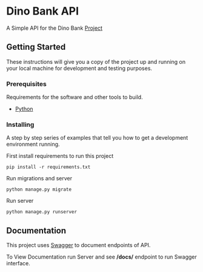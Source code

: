 # Dino Bank API

A Simple API for the Dino Bank [Project](https://github.com/danihre/dino-bank)

## Getting Started

These instructions will give you a copy of the project up and running on
your local machine for development and testing purposes.

### Prerequisites

Requirements for the software and other tools to build.
- [Python](https://www.python.org/)

### Installing

A step by step series of examples that tell you how to get a development
environment running.

First install requirements to run this project
```
pip install -r requirements.txt
```

Run migrations and server
```
python manage.py migrate
```

Run server
```
python manage.py runserver
```

## Documentation

This project uses [Swagger](https://swagger.io/) to document endpoints of API.

To View Documentation run Server and see **/docs/** endpoint to run Swagger interface.
